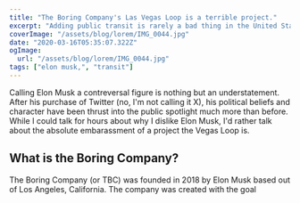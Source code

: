 ```yaml
---
title: "The Boring Company's Las Vegas Loop is a terrible project."
excerpt: "Adding public transit is rarely a bad thing in the United States. Somehow, Elon Musk managed to ruin it for Las Vegas, creating argubly the worst form of public tranit imaginable. I'll dive into the problems it has and why further development on new tunnels should be halted."
coverImage: "/assets/blog/lorem/IMG_0044.jpg"
date: "2020-03-16T05:35:07.322Z"
ogImage:
  url: "/assets/blog/lorem/IMG_0044.jpg"
tags: ["elon musk,", "transit"]
---
```


Calling Elon Musk a contreversal figure is nothing but an understatement. After his purchase of Twitter (no, I'm not calling it X), his political beliefs and character have been thrust into the public spotlight much more than before. While I could talk for hours about why I dislike Elon Musk, I'd rather talk about the absolute embarassment of a project the Vegas Loop is. 

## What is the Boring Company?

The Boring Company (or TBC) was founded in 2018 by Elon Musk based out of Los Angeles, California. The company was created with the goal 